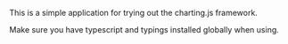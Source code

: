 This is a simple application for trying out the charting.js framework.

Make sure you have typescript and typings installed globally when using.